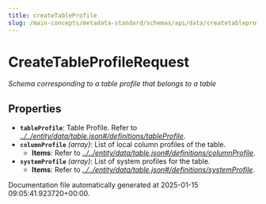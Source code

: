 ```yaml
---
title: createTableProfile
slug: /main-concepts/metadata-standard/schemas/api/data/createtableprofile
---
```


# CreateTableProfileRequest

*Schema corresponding to a table profile that belongs to a table*

## Properties

- **`tableProfile`**: Table Profile. Refer to *[../../entity/data/table.json#/definitions/tableProfile](#/../entity/data/table.json#/definitions/tableProfile)*.
- **`columnProfile`** *(array)*: List of local column profiles of the table.
  - **Items**: Refer to *[../../entity/data/table.json#/definitions/columnProfile](#/../entity/data/table.json#/definitions/columnProfile)*.
- **`systemProfile`** *(array)*: List of system profiles for the table.
  - **Items**: Refer to *[../../entity/data/table.json#/definitions/systemProfile](#/../entity/data/table.json#/definitions/systemProfile)*.


Documentation file automatically generated at 2025-01-15 09:05:41.923720+00:00.
